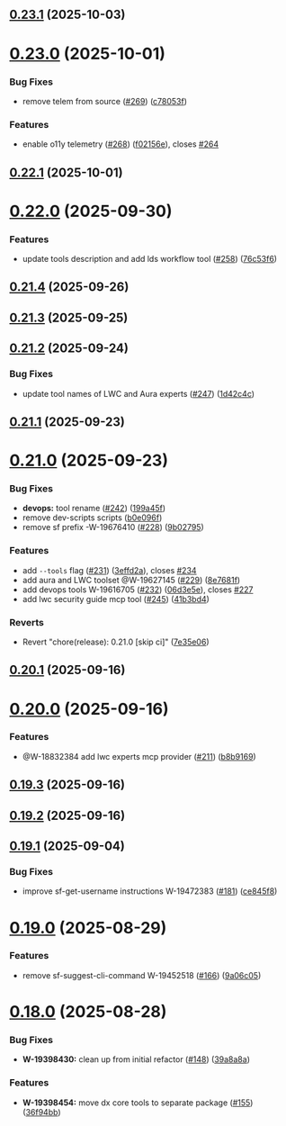 ## [0.23.1](https://github.com/salesforcecli/mcp/compare/0.23.0...0.23.1) (2025-10-03)



# [0.23.0](https://github.com/salesforcecli/mcp/compare/0.22.1...0.23.0) (2025-10-01)


### Bug Fixes

* remove telem from source ([#269](https://github.com/salesforcecli/mcp/issues/269)) ([c78053f](https://github.com/salesforcecli/mcp/commit/c78053f2cab4330b97c7ca78a7a3ffd1cd6c84fa))


### Features

* enable o11y telemetry ([#268](https://github.com/salesforcecli/mcp/issues/268)) ([f02156e](https://github.com/salesforcecli/mcp/commit/f02156ed0bc42a3bc79ea196bd6749cf866968ea)), closes [#264](https://github.com/salesforcecli/mcp/issues/264)



## [0.22.1](https://github.com/salesforcecli/mcp/compare/0.22.0...0.22.1) (2025-10-01)



# [0.22.0](https://github.com/salesforcecli/mcp/compare/0.21.4...0.22.0) (2025-09-30)


### Features

* update tools description and add lds workflow tool ([#258](https://github.com/salesforcecli/mcp/issues/258)) ([76c53f6](https://github.com/salesforcecli/mcp/commit/76c53f68446be7431801033c8db902b8a72d1c93))



## [0.21.4](https://github.com/salesforcecli/mcp/compare/0.21.3...0.21.4) (2025-09-26)



## [0.21.3](https://github.com/salesforcecli/mcp/compare/0.21.2...0.21.3) (2025-09-25)



## [0.21.2](https://github.com/salesforcecli/mcp/compare/0.21.1...0.21.2) (2025-09-24)


### Bug Fixes

* update tool names of LWC and Aura experts ([#247](https://github.com/salesforcecli/mcp/issues/247)) ([1d42c4c](https://github.com/salesforcecli/mcp/commit/1d42c4c90fbdbc41003cea71e0dd82708b91d085))



## [0.21.1](https://github.com/salesforcecli/mcp/compare/0.21.0...0.21.1) (2025-09-23)



# [0.21.0](https://github.com/salesforcecli/mcp/compare/0.20.1...0.21.0) (2025-09-23)


### Bug Fixes

* **devops:** tool rename ([#242](https://github.com/salesforcecli/mcp/issues/242)) ([199a45f](https://github.com/salesforcecli/mcp/commit/199a45fe3bf96931299a75ae8c434651383b1b58))
* remove dev-scripts scripts ([b0e096f](https://github.com/salesforcecli/mcp/commit/b0e096ffc70572a777243d2bdd2dd3eec0e1d978))
* remove sf prefix -W-19676410 ([#228](https://github.com/salesforcecli/mcp/issues/228)) ([9b02795](https://github.com/salesforcecli/mcp/commit/9b02795e72ee8fc716dcca643ede1ca8e1c3e378))


### Features

* add `--tools` flag ([#231](https://github.com/salesforcecli/mcp/issues/231)) ([3effd2a](https://github.com/salesforcecli/mcp/commit/3effd2ac5ac72d9e8413a9f9402bb0f35ecb20d2)), closes [#234](https://github.com/salesforcecli/mcp/issues/234)
* add aura and LWC toolset @W-19627145 ([#229](https://github.com/salesforcecli/mcp/issues/229)) ([8e7681f](https://github.com/salesforcecli/mcp/commit/8e7681fb80b5b53e2a8977b07f108bc7efed14e5))
* add devops tools W-19616705 ([#232](https://github.com/salesforcecli/mcp/issues/232)) ([06d3e5e](https://github.com/salesforcecli/mcp/commit/06d3e5e1f5847b795da88156e086eb77401434cb)), closes [#227](https://github.com/salesforcecli/mcp/issues/227)
* add lwc security guide mcp tool ([#245](https://github.com/salesforcecli/mcp/issues/245)) ([41b3bd4](https://github.com/salesforcecli/mcp/commit/41b3bd4c7c7d3263ced0806558be6ce9e0ae1bd0))


### Reverts

* Revert "chore(release): 0.21.0 [skip ci]" ([7e35e06](https://github.com/salesforcecli/mcp/commit/7e35e0698917fef56765e49a3f15179dd5d0d92e))



## [0.20.1](https://github.com/salesforcecli/mcp/compare/0.20.0...0.20.1) (2025-09-16)



# [0.20.0](https://github.com/salesforcecli/mcp/compare/0.19.3...0.20.0) (2025-09-16)


### Features

* @W-18832384 add lwc experts mcp provider ([#211](https://github.com/salesforcecli/mcp/issues/211)) ([b8b9169](https://github.com/salesforcecli/mcp/commit/b8b9169753c8341f57a5ad43752cb12393b6892c))



## [0.19.3](https://github.com/salesforcecli/mcp/compare/0.19.2...0.19.3) (2025-09-16)



## [0.19.2](https://github.com/salesforcecli/mcp/compare/0.19.1...0.19.2) (2025-09-16)



## [0.19.1](https://github.com/salesforcecli/mcp/compare/0.19.0...0.19.1) (2025-09-04)


### Bug Fixes

* improve sf-get-username instructions W-19472383 ([#181](https://github.com/salesforcecli/mcp/issues/181)) ([ce845f8](https://github.com/salesforcecli/mcp/commit/ce845f8a956dece92cf2d67e29cc868c8ac69b92))



# [0.19.0](https://github.com/salesforcecli/mcp/compare/0.18.0...0.19.0) (2025-08-29)


### Features

* remove sf-suggest-cli-command W-19452518 ([#166](https://github.com/salesforcecli/mcp/issues/166)) ([9a06c05](https://github.com/salesforcecli/mcp/commit/9a06c056c564844b2df74a1ecf3484eb654e614e))



# [0.18.0](https://github.com/salesforcecli/mcp/compare/0.17.1...0.18.0) (2025-08-28)


### Bug Fixes

* **W-19398430:** clean up from initial refactor ([#148](https://github.com/salesforcecli/mcp/issues/148)) ([39a8a8a](https://github.com/salesforcecli/mcp/commit/39a8a8af9519529281acb1ee5b49ad4fd3f0229c))


### Features

* **W-19398454:** move dx core tools to separate package ([#155](https://github.com/salesforcecli/mcp/issues/155)) ([36f94bb](https://github.com/salesforcecli/mcp/commit/36f94bb97e0ba4de8aeba700ff947d03eb865bc0))



